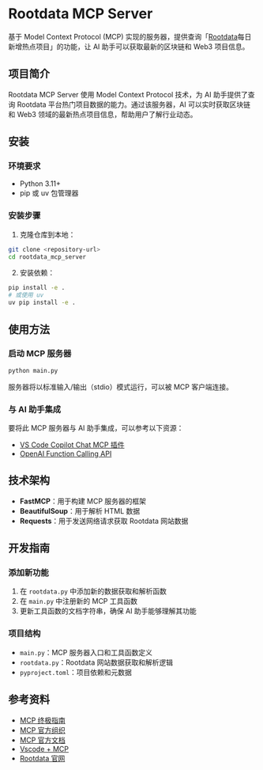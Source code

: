 # Rootdata MCP Server

基于 Model Context Protocol (MCP) 实现的服务器，提供查询「[Rootdata](https://www.rootdata.com/zh)每日新增热点项目」的功能，让 AI 助手可以获取最新的区块链和 Web3 项目信息。

## 项目简介

Rootdata MCP Server 使用 Model Context Protocol 技术，为 AI 助手提供了查询 Rootdata 平台热门项目数据的能力。通过该服务器，AI 可以实时获取区块链和 Web3 领域的最新热点项目信息，帮助用户了解行业动态。

## 安装

### 环境要求

- Python 3.11+
- pip 或 uv 包管理器

### 安装步骤

1. 克隆仓库到本地：

```bash
git clone <repository-url>
cd rootdata_mcp_server
```

2. 安装依赖：

```bash
pip install -e .
# 或使用 uv
uv pip install -e .
```

## 使用方法

### 启动 MCP 服务器

```bash
python main.py
```

服务器将以标准输入/输出（stdio）模式运行，可以被 MCP 客户端连接。

### 与 AI 助手集成

要将此 MCP 服务器与 AI 助手集成，可以参考以下资源：

- [VS Code Copilot Chat MCP 插件](https://marketplace.visualstudio.com/items?itemName=GitHub.copilot-chat-mcp)
- [OpenAI Function Calling API](https://platform.openai.com/docs/guides/function-calling)

## 技术架构

- **FastMCP**：用于构建 MCP 服务器的框架
- **BeautifulSoup**：用于解析 HTML 数据
- **Requests**：用于发送网络请求获取 Rootdata 网站数据

## 开发指南

### 添加新功能

1. 在 `rootdata.py` 中添加新的数据获取和解析函数
2. 在 `main.py` 中注册新的 MCP 工具函数
3. 更新工具函数的文档字符串，确保 AI 助手能够理解其功能

### 项目结构

- `main.py`：MCP 服务器入口和工具函数定义
- `rootdata.py`：Rootdata 网站数据获取和解析逻辑
- `pyproject.toml`：项目依赖和元数据

## 参考资料

- [MCP 终极指南](https://guangzhengli.com/blog/zh/model-context-protocol)
- [MCP 官方组织](https://github.com/modelcontextprotocol)
- [MCP 官方文档](https://modelcontextprotocol.io/introduction)
- [Vscode + MCP](https://hackmd.io/@ohQEG7SsQoeXVwVP2-v06A/SkQpE8STJg)
- [Rootdata 官网](https://www.rootdata.com/zh)
